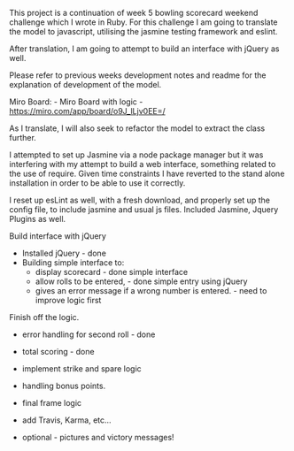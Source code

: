 This project is a continuation of week 5 bowling scorecard weekend challenge which I wrote in Ruby. For this challenge I am going to translate the model to javascript, utilising the jasmine testing framework and eslint.

After translation, I am going to attempt to build an interface with jQuery as well.

Please refer to previous weeks development notes and readme for the explanation of development of the model.

Miro Board: - Miro Board with logic
    - https://miro.com/app/board/o9J_lLjv0EE=/

As I translate, I will also seek to refactor the model to extract the class further.

I attempted to set up Jasmine via a node package manager but it was interfering with my attempt to build a web interface, something related to the use of require. Given time constraints I have reverted to the stand alone installation in order to be able to use it correctly.

<!-- Reset up Jasmine - web based, -->

I reset up esLint as well, with a fresh download, and properly set up the config file, to include jasmine and usual js files. Included Jasmine, Jquery Plugins as well.
<!-- Reset esLint -  -->

Build interface with jQuery
- Installed jQuery - done
- Building simple interface to:
  - display scorecard - done simple interface
  - allow rolls to be entered, - done simple entry using jQuery
  - gives an error message if a wrong number is entered. - need to improve logic first

Finish off the logic.
- error handling for second roll - done
- total scoring - done
- implement strike and spare logic
- handling bonus points.
- final frame logic

- add Travis, Karma, etc...

- optional - pictures and victory messages!
